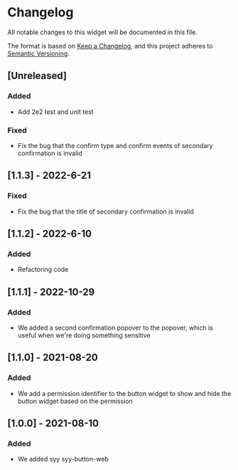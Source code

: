 # Changelog

All notable changes to this widget will be documented in this file.

The format is based on [Keep a Changelog](https://keepachangelog.com/en/1.0.0/), and this project adheres to [Semantic Versioning](https://semver.org/spec/v2.0.0.html).

## [Unreleased]

### Added

-   Add 2e2 test and unit test

### Fixed

-   Fix the bug that the confirm type and confirm events of secondary confirmation is invalid

## [1.1.3] - 2022-6-21

### Fixed

-   Fix the bug that the title of secondary confirmation is invalid

## [1.1.2] - 2022-6-10

### Added

-   Refactoring code

## [1.1.1] - 2022-10-29

### Added

-   We added a second confirmation popover to the popover, which is useful when we're doing something sensitive

## [1.1.0] - 2021-08-20

### Added

-   We add a permission identifier to the button widget to show and hide the button widget based on the permission

## [1.0.0] - 2021-08-10

### Added

-   We added syy syy-button-web
